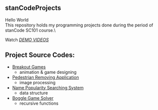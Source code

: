 ## stanCodeProjects
Hello World\
This repository holds my programming projects done during the period of stanCode SC101 course.\

Watch *[DEMO VIDEOS](https://drive.google.com/drive/folders/1Gi3bn9qPW_gR0ISyGzVPLd5Bztdvd7rF?fbclid=IwAR36BW3v_bHn-Idsh-0_ROSWLwrXOzoervZId25OOzH2LX4b6FCGDfULdDg)*

## Project Source Codes:
* [Breakout Games](https://github.com/yixuaningithub/stanCodeProjects/blob/main/stanCodeProjects/2_Coder%26User_breakout-games/breakout.py)
  * animation & game designing
* [Pedestrian Removing Application](https://github.com/yixuaningithub/stanCodeProjects/blob/main/stanCodeProjects/3_photoshop/stanCodoshop.py)
  * image processing
* [Name Popularity Searching System](https://github.com/yixuaningithub/stanCodeProjects/blob/main/stanCodeProjects/4_tkinter_web_name-searching-system/babynames.py)
  * data structure
* [Boggle Game Solver](https://github.com/yixuaningithub/stanCodeProjects/blob/main/stanCodeProjects/6_recursion_linked-list/boggle.py)
  * recursive functions
